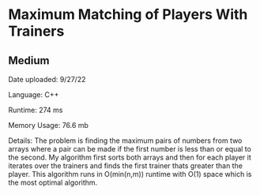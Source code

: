 
# Maximum Matching of Players With Trainers

## Medium

Date uploaded: 9/27/22

Language: C++

Runtime: 274 ms

Memory Usage: 76.6 mb

Details: The problem is finding the maximum pairs of numbers from two arrays where a pair can be made if the first number is less than or equal to the second. My algorithm first sorts both arrays and then for each player it iterates over the trainers and finds the first trainer thats greater than the player. This algorithm runs in O(min(n,m)) runtime with O(1) space which is the most optimal algorithm.
